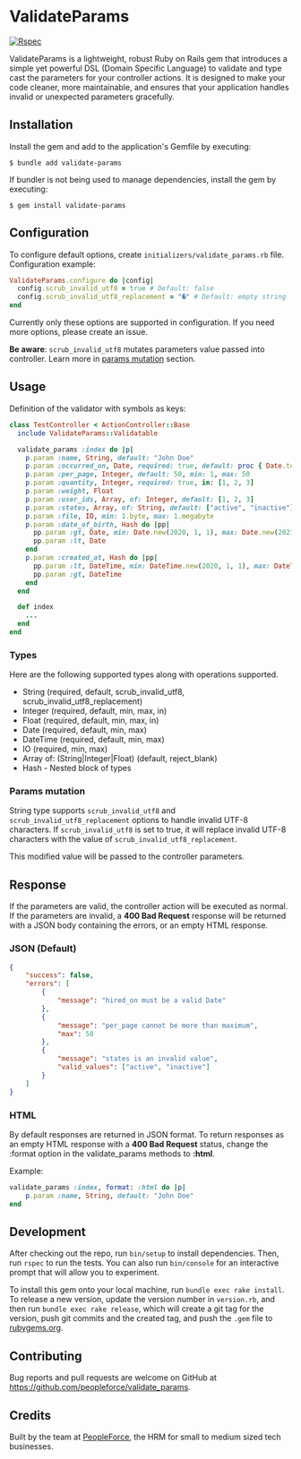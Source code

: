 # ValidateParams

[![Rspec](https://github.com/peopleforce/validate_params/actions/workflows/rspec.yml/badge.svg)](https://github.com/peopleforce/validate_params/actions/workflows/rspec.yml)

ValidateParams is a lightweight, robust Ruby on Rails gem that introduces a simple yet powerful DSL (Domain Specific Language) to validate and type cast the parameters for your controller actions. It is designed to make your code cleaner, more maintainable, and ensures that your application handles invalid or unexpected parameters gracefully.

## Installation

Install the gem and add to the application's Gemfile by executing:

    $ bundle add validate-params

If bundler is not being used to manage dependencies, install the gem by executing:

    $ gem install validate-params


## Configuration

To configure default options, create `initializers/validate_params.rb` file. Configuration example:

```ruby
ValidateParams.configure do |config|
  config.scrub_invalid_utf8 = true # Default: false
  config.scrub_invalid_utf8_replacement = "�" # Default: empty string
end
```
Currently only these options are supported in configuration. If you need more options, please create an issue.

**Be aware**: `scrub_invalid_utf8` mutates parameters value passed into controller. Learn more in [params mutation](#params-mutation) section.

## Usage

Definition of the validator with symbols as keys:

```ruby
class TestController < ActionController::Base
  include ValidateParams::Validatable

  validate_params :index do |p|
    p.param :name, String, default: "John Doe"
    p.param :occurred_on, Date, required: true, default: proc { Date.today }
    p.param :per_page, Integer, default: 50, min: 1, max: 50
    p.param :quantity, Integer, required: true, in: [1, 2, 3]
    p.param :weight, Float
    p.param :user_ids, Array, of: Integer, default: [1, 2, 3]
    p.param :states, Array, of: String, default: ["active", "inactive"], reject_blank: true
    p.param :file, IO, min: 1.byte, max: 1.megabyte
    p.param :date_of_birth, Hash do |pp|
      pp.param :gt, Date, min: Date.new(2020, 1, 1), max: Date.new(2021, 1, 1)
      pp.param :lt, Date
    end
    p.param :created_at, Hash do |pp|
      pp.param :lt, DateTime, min: DateTime.new(2020, 1, 1), max: DateTime.new(2021, 1, 1)
      pp.param :gt, DateTime
    end
  end

  def index
    ...
  end
end
```

### Types

Here are the following supported types along with operations supported.

- String (required, default, scrub_invalid_utf8, scrub_invalid_utf8_replacement)
- Integer (required, default, min, max, in)
- Float (required, default, min, max, in)
- Date (required, default, min, max)
- DateTime (required, default, min, max)
- IO (required, min, max)
- Array of: (String|Integer|Float) (default, reject_blank)
- Hash - Nested block of types


### Params mutation

String type supports `scrub_invalid_utf8` and `scrub_invalid_utf8_replacement` options to handle invalid UTF-8 characters.
If `scrub_invalid_utf8` is set to true, it will replace invalid UTF-8 characters with the value of `scrub_invalid_utf8_replacement`.

This modified value will be passed to the controller parameters.


## Response

If the parameters are valid, the controller action will be executed as normal. If the parameters are invalid, a **400 Bad Request** response will be returned with a JSON body containing the errors, or an empty HTML response.

### JSON (Default)

```json
{
    "success": false,
    "errors": [
        {
            "message": "hired_on must be a valid Date"
        },
        {
            "message": "per_page cannot be more than maximum",
            "max": 50
        },
        {
            "message": "states is an invalid value",
            "valid_values": ["active", "inactive"]
        }
    ]
}
```

### HTML

By default responses are returned in JSON format. To return responses as an empty HTML response with a **400 Bad Request** status, change the :format option in the validate_params methods to **:html**.

Example:

```ruby
validate_params :index, format: :html do |p|
    p.param :name, String, default: "John Doe"
end
```

## Development

After checking out the repo, run `bin/setup` to install dependencies. Then, run `rspec` to run the tests. You can also run `bin/console` for an interactive prompt that will allow you to experiment.

To install this gem onto your local machine, run `bundle exec rake install`. To release a new version, update the version number in `version.rb`, and then run `bundle exec rake release`, which will create a git tag for the version, push git commits and the created tag, and push the `.gem` file to [rubygems.org](https://rubygems.org).

## Contributing

Bug reports and pull requests are welcome on GitHub at https://github.com/peopleforce/validate_params.

## Credits

Built by the team at [PeopleForce](https://peopleforce.io), the HRM for small to medium sized tech businesses.
